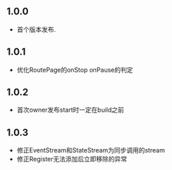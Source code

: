 ## 1.0.0

* 首个版本发布.

## 1.0.1

* 优化RoutePage的onStop onPause的判定

## 1.0.2

* 首次owner发布start时一定在build之前

## 1.0.3

* 修正EventStream和StateStream为同步调用的stream
* 修正Register无法添加后立即移除的异常